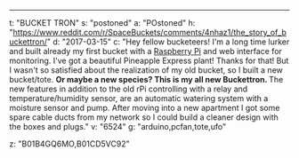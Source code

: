 ---
t: "BUCKET TRON"
s: "postoned"
a: "POstoned"
h: "https://www.reddit.com/r/SpaceBuckets/comments/4nhaz1/the_story_of_buckettron/"
d: "2017-03-15"
c: "Hey fellow bucketeers! I'm a long time lurker and built already my first bucket with a <a href='http://amzn.to/2ntxwiZ'>Raspberry Pi</a> and web interface for monitoring. I've got a beautiful Pineapple Express plant! Thanks for that! But I wasn't so satisfied about the realization of my old bucket, so I built a new bucket/tote. <strong>Or maybe a new species? This is my all new Buckettron. </strong>The new features in addition to the old rPi controlling with a relay and temperature/humidity sensor, are an automatic watering system with a moisture sensor and pump. After moving into a new apartment I got some spare cable ducts from my network so I could build a cleaner design with the boxes and plugs."
v: "6524"
g: "arduino,pcfan,tote,ufo"

z: "B01B4GQ6MO,B01CD5VC92"
